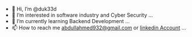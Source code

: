 - 👋 Hi, I’m @duk33d
- 👀 I’m interested in software industry and Cyber Security ...
- 🌱 I’m currently learning Backend Development ...
- 📫 How to reach me abdullahmed932@gmail.com or [linkedin Account](https://www.linkedin.com/in/duk3/) ...

<!---
dedoxd2/dedoxd2 is a ✨ special ✨ repository because its `README.md` (this file) appears on your GitHub profile.
You can click the Preview link to take a look at your changes.
--->
